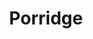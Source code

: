 ---
title: Porridge
metadata:
  servings: '1'
  course: Breakfast
  title: Porridge
ingredients:
- name: flaxseed
  amount: some
- name: oat milk
  amount: 0.5 cups
- name: raisins
  amount: some
- name: cinnamon
  amount: 0.5 tsp
- name: chia seeds
  amount: some
- name: water
  amount: 0.5 cups
- name: oats
  amount: 0.5 cups
- name: dates
  amount: some
cookware:
- name: saucepan
steps:
- description: Grab a saucepan and add the oats, cinnamon, oat milk and water.
- description: Now add some toppings. I use flaxseed, chia seeds, raisins and dates.
- description: Cook on a medium heat, stirring to prevent the porridge from sticking,
    until it's hot and thickened.

---